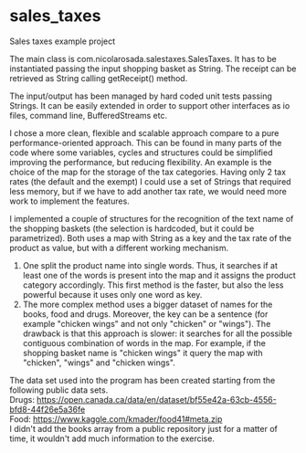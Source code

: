 # sales_taxes
Sales taxes example project

The main class is com.nicolarosada.salestaxes.SalesTaxes.
It has to be instantiated passing the input shopping basket as String. The receipt can be retrieved as String calling getReceipt() method.

The input/output has been managed by hard coded unit tests passing Strings. It can be easily extended in order to support other interfaces as io files, command line, BufferedStreams etc.

I chose a more clean, flexible and scalable approach compare to a pure performance-oriented approach. This can be found in many parts of the code where some variables, cycles and structures could be simplified improving the performance, but reducing flexibility.
An example is the choice of the map for the storage of the tax categories. Having only 2 tax rates (the default and the exempt) I could use a set of Strings that required less memory, but if we have to add another tax rate, we would need more work to implement the features.

I implemented a couple of structures for the recognition of the text name of the shopping baskets (the selection is hardcoded, but it could be parametrized).
Both uses a map with String as a key and the tax rate of the product as value, but with a different working mechanism.
1. One split the product name into single words. Thus, it searches if at least one of the words is present into the map and it assigns the product category accordingly.
This first method is the faster, but also the less powerful because it uses only one word as key.
2. The more complex method uses a bigger dataset of names for the books, food and drugs. Moreover, the key can be a sentence (for example "chicken wings" and not only "chicken" or "wings"). The drawback is that this approach is slower: it searches for all the possible contiguous combination of words in the map. For example, if the shopping basket name is "chicken wings" it query the map with "chicken", "wings" and "chicken wings".

The data set used into the program has been created starting from the following public data sets.<br />
Drugs: https://open.canada.ca/data/en/dataset/bf55e42a-63cb-4556-bfd8-44f26e5a36fe<br />
Food: https://www.kaggle.com/kmader/food41#meta.zip<br />
I didn't add the books array from a public repository just for a matter of time, it wouldn't add much information to the exercise.

